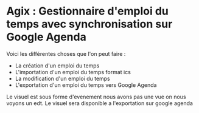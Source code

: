 Agix : Gestionnaire d'emploi du temps avec synchronisation sur Google Agenda
====
Voici les différentes choses que l'on peut faire :
- La création d'un emploi du temps
- L'importation d'un emploi du temps format ics
- La modification d'un emploi du temps
- L'exportation d'un emploi du temps vers Google Agenda

Le visuel est sous forme d'evenement nous avons pas une vue on nous voyons un edt. 
Le visuel sera disponible a l'exportation sur google agenda
